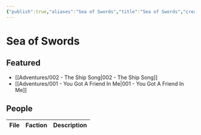 ```yaml
---
{"publish":true,"aliases":"Sea of Swords","title":"Sea of Swords","created":"2025-07-15","modified":"2025-07-21T19:14:33.120+02:00","published":"2025-07-15","cssclasses":""}
---
```


# Sea of Swords
## Featured
- [[Adventures/002 - The Ship Song\|002 - The Ship Song]]
- [[Adventures/001 - You Got A Friend In Me\|001 - You Got A Friend In Me]]

## People
| File | Faction | Description |
| ---- | ------- | ----------- |


